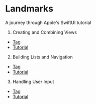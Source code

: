 # Landmarks

A journey through Apple's SwiftUI tutorial

1. Creating and Combining Views
  * [Tag](https://github.com/jocmp/Landmarks/releases/tag/tutorial-1)
  * [Tutorial](https://developer.apple.com/tutorials/swiftui/creating-and-combining-views)
2. Building Lists and Navigation
  * [Tag](https://github.com/jocmp/Landmarks/releases/tag/tutorial-2)
  * [Tutorial](https://developer.apple.com/tutorials/swiftui/building-lists-and-navigation)
3. Handling User Input
  * [Tag](https://github.com/jocmp/Landmarks/releases/tag/tutorial-3)
  * [Tutorial](https://developer.apple.com/tutorials/swiftui/handling-user-input)
